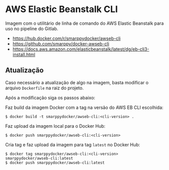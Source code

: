 # AWS Elastic Beanstalk CLI

Imagem com o utilitário de linha de comando do AWS Elastic Beanstalk para uso no pipeline do Gitlab.

- https://hub.docker.com/r/smarppydocker/awseb-cli
- https://github.com/smarppy/docker-awseb-cli
- https://docs.aws.amazon.com/elasticbeanstalk/latest/dg/eb-cli3-install.html

## Atualização

Caso necessário a atualização de algo na imagem, basta modificar o arquivo `Dockerfile` na raiz do projeto.

Após a modificação siga os passos abaixo:

Faz build da imagem Docker com a tag na versão do AWS EB CLI escolhida:

```shell
$ docker build -t smarppydocker/awseb-cli:<cli-version> .
```

Faz upload da imagem local para o Docker Hub:

```shell
$ docker push smarppydocker/awseb-cli:<cli-version>
```

Cria tag e faz upload da imagem para tag `latest` no Docker Hub:

```shell
$ docker tag smarppydocker/awseb-cli:<cli-version> smarppydocker/awseb-cli:latest
$ docker push smarppydocker/awseb-cli:latest
```
